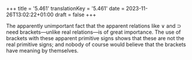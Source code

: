 +++
title = '5.461'
translationKey = '5.461'
date = 2023-11-26T13:02:22+01:00
draft = false
+++

The apparently unimportant fact that the apparent relations like ∨ and ⊃ need brackets—unlike real relations—is of great importance.
The use of brackets with these apparent primitive signs shows that these are not the real primitive signs; and nobody of course would believe that the brackets have meaning by themselves.
